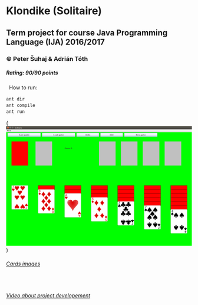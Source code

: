 # Klondike (Solitaire)
## Term project for course Java Programming Language (IJA) 2016/2017
### © Peter Šuhaj & Adrián Tóth
##### Rating: 90/90 points
&nbsp;
How to run:
~~~sh
ant dir
ant compile
ant run
~~~
(![Image of Solitaire](https://github.com/peter2141/Solitaire-IJA/blob/master/Solitaire.png))
###### [Cards images](https://github.com/europ/Solitaire)
&nbsp;
###### [Video about project developement](https://youtu.be/dqVucAeml1M)
